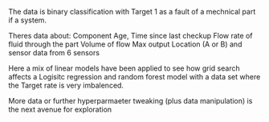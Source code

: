 The data is binary classification with Target 1 as a fault of a mechnical part if a system.

Theres data about:
Component Age, 
Time since last checkup
Flow rate of fluid through the part
Volume of flow
Max output
Location (A or B) 
and sensor data from 6 sensors 


Here a mix of linear models have been applied to see how grid search affects a Logisitc regression and random forest model with a data set where the Target rate is very imbalenced. 

More data or further hyperparmaeter tweaking (plus data manipulation) is the next avenue for exploration
